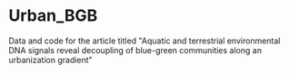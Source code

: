 # Urban_BGB
Data and code for the article titled "Aquatic and terrestrial environmental DNA signals reveal decoupling of blue-green communities along an urbanization gradient"
